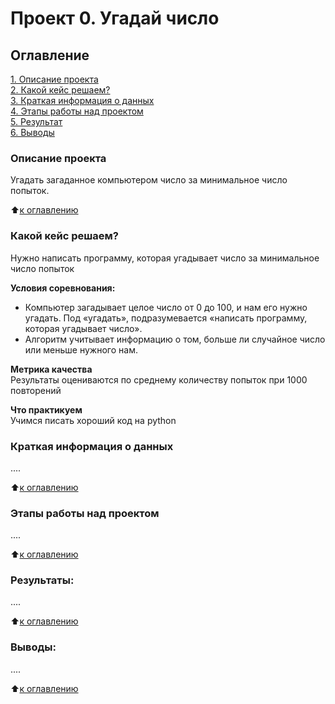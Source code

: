 # Проект 0. Угадай число

## Оглавление  
[1. Описание проекта](https://github.com/foreta-cpu/sf_project_v1/tree/main/проект%200/README.md#Описание-проекта)  
[2. Какой кейс решаем?](https://github.com/foreta-cpu/sf_project_v1/tree/main/проект%200/README.md#Какой-кейс-решаем)  
[3. Краткая информация о данных](https://github.com/foreta-cpu/sf_project_v1/tree/main/проект%200/README.md#Краткая-информация-о-данных)  
[4. Этапы работы над проектом](https://github.com/foreta-cpu/sf_project_v1/tree/main/проект%200/README.md#Этапы-работы-над-проектом)  
[5. Результат](https://github.com/foreta-cpu/sf_project_v1/tree/main/проект%200/README.md#Результат)    
[6. Выводы](https://github.com/foreta-cpu/sf_project_v1/tree/main/проект%200/README.md#Выводы) 

### Описание проекта    
Угадать загаданное компьютером число за минимальное число попыток.

:arrow_up:[к оглавлению](https://github.com/foreta-cpu/sf_project_v1/tree/main/проект%200/README.md#Оглавление)


### Какой кейс решаем?    
Нужно написать программу, которая угадывает число за минимальное число попыток

**Условия соревнования:**  
- Компьютер загадывает целое число от 0 до 100, и нам его нужно угадать. Под «угадать», подразумевается «написать программу, которая угадывает число».
- Алгоритм учитывает информацию о том, больше ли случайное число или меньше нужного нам.

**Метрика качества**     
Результаты оцениваются по среднему количеству попыток при 1000 повторений

**Что практикуем**     
Учимся писать хороший код на python


### Краткая информация о данных
....
  
:arrow_up:[к оглавлению](https://github.com/foreta-cpu/sf_project_v1/tree/main/проект%200/README.md#Оглавление)


### Этапы работы над проектом  
....

:arrow_up:[к оглавлению](https://github.com/foreta-cpu/sf_project_v1/tree/main/проект%200/README.md#Оглавление)


### Результаты:  
....

:arrow_up:[к оглавлению](https://github.com/foreta-cpu/sf_project_v1/tree/main/проект%200/README.md#Оглавление)


### Выводы:  
....

:arrow_up:[к оглавлению](https://github.com/foreta-cpu/sf_project_v1/tree/main/проект%200/README.md#Оглавление)